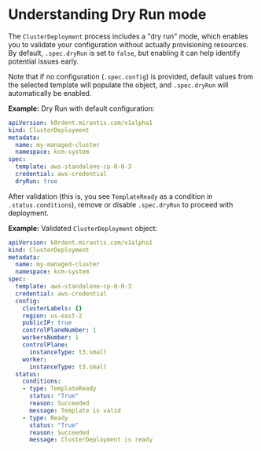# Understanding Dry Run mode

The `ClusterDeployment` process includes a "dry run" mode, which enables you to validate your configuration without actually provisioning resources. By default, `.spec.dryRun` is set to `false`, but enabling it can help identify potential issues early.

Note that if no configuration (`.spec.config`) is provided, default values from the selected template will populate the object, and `.spec.dryRun` will automatically be enabled.

**Example:** Dry Run with default configuration:

```yaml
apiVersion: k0rdent.mirantis.com/v1alpha1
kind: ClusterDeployment
metadata:
  name: my-managed-cluster
  namespace: kcm-system
spec:
  template: aws-standalone-cp-0-0-3
  credential: aws-credential
  dryRun: true
```

After validation (this is, you see `TemplateReady` as a condition in `.status.conditions`), remove or disable `.spec.dryRun` to proceed with deployment.

**Example:** Validated `ClusterDeployment` object:

```yaml
apiVersion: k0rdent.mirantis.com/v1alpha1
kind: ClusterDeployment
metadata:
  name: my-managed-cluster
  namespace: kcm-system
spec:
  template: aws-standalone-cp-0-0-3
  credential: aws-credential
  config:
    clusterLabels: {}
    region: us-east-2
    publicIP: true
    controlPlaneNumber: 1
    workersNumber: 1
    controlPlane:
      instanceType: t3.small
    worker:
      instanceType: t3.small
  status:
    conditions:
    - type: TemplateReady
      status: "True"
      reason: Succeeded
      message: Template is valid
    - type: Ready
      status: "True"
      reason: Succeeded
      message: ClusterDeployment is ready
```